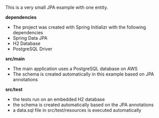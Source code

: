 This is a very small JPA example with one entity.

**dependencies**

- The project was created with Spring Initializr with the following dependencies
- Spring Data JPA
- H2 Database
- PostgreSQL Driver

**src/main**

- The main application uses a PostgreSQL database on AWS
- The schema is created automatically in this example based on JPA annotations

**src/test**

- the tests run on an embedded H2 database
- the schema is created automatically based on the JPA annotations
- a data.sql file in src/test/resources is executed automatically
